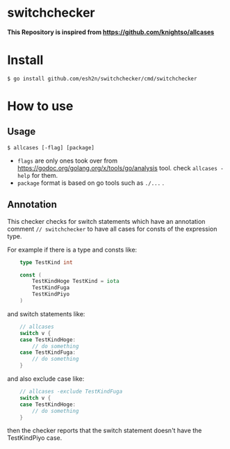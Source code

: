 # switchchecker

**This Repository is inspired from https://github.com/knightso/allcases**

# Install
```
$ go install github.com/esh2n/switchchecker/cmd/switchchecker
```

# How to use

## Usage

```
$ allcases [-flag] [package]
```

- `flags` are only ones took over from https://godoc.org/golang.org/x/tools/go/analysis tool. check `allcases -help` for them.
- `package` format is based on go tools such as `./...` .

## Annotation

This checker checks for switch statements which have an annotation comment `// switchchecker`
to have all cases for consts of the expression type.

For example if there is a type and consts like:

```go
	type TestKind int

	const (
		TestKindHoge TestKind = iota
		TestKindFuga
		TestKindPiyo
	)
```

and switch statements like:

```go
	// allcases
	switch v {
	case TestKindHoge:
		// do something
	case TestKindFuga:
		// do something
	}
```

and also exclude case like:

```go
	// allcases -exclude TestKindFuga
	switch v {
	case TestKindHoge:
		// do something
	}
```

then the checker reports that the switch statement doesn't have the TestKindPiyo case.
